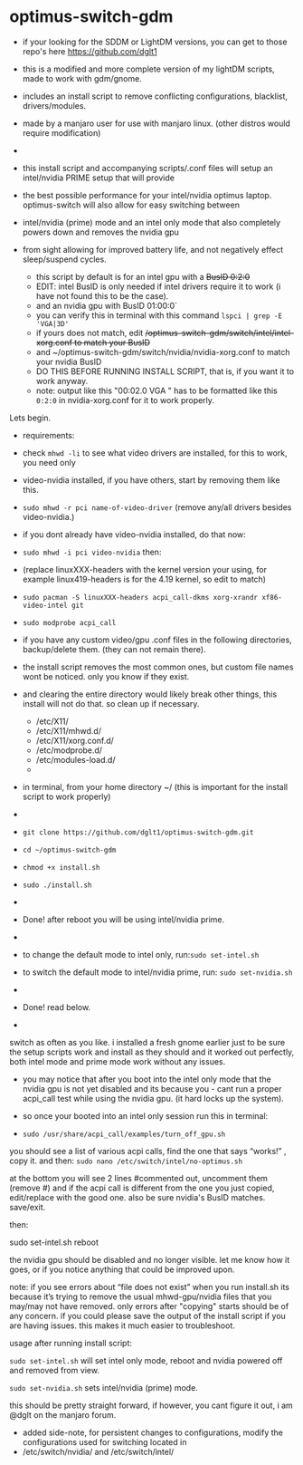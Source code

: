 # optimus-switch-gdm
- if your looking for the SDDM or LightDM versions, you can get to those repo's here https://github.com/dglt1
- this is a modified and more complete version of my lightDM scripts, made to work with gdm/gnome. 
- includes an install script to remove conflicting configurations, blacklist, drivers/modules. 
- made by a manjaro user for use with manjaro linux. (other distros would require modification)
- 
- this install script and accompanying scripts/.conf files will setup an intel/nvidia PRIME setup that will provide
- the best possible performance for your intel/nvidia optimus laptop. optimus-switch will also allow for easy switching between
- intel/nvidia (prime) mode and an intel only mode that also completely powers down and removes the nvidia gpu
- from sight allowing for improved battery life, and not negatively effect sleep/suspend cycles.

  - this script by default is for an intel gpu with a ~~BusID 0:2:0~~
  - EDIT: intel BusID is only needed if intel drivers require it to work (i have not found this to be the case).
  - and an nvidia gpu with BusID 01:00:0`
  - you can verify this in terminal with this command `lspci | grep -E 'VGA|3D'`
  - if yours does not match, edit ~~/optimus-switch-gdm/switch/intel/intel-xorg.conf to match your BusID~~
  - and ~/optimus-switch-gdm/switch/nvidia/nvidia-xorg.conf  to match your nvidia BusID
  - DO THIS BEFORE RUNNING INSTALL SCRIPT, that is, if you want it to work anyway.
  - note: output like this "00:02.0 VGA " has to be formatted like this `0:2:0` in nvidia-xorg.conf for it to work properly.


Lets begin.
- requirements:
 - check `mhwd -li` to see what video drivers are installed, for this to work, you need only
 - video-nvidia installed, if you have others, start by removing them like this.
 - `sudo mhwd -r pci name-of-video-driver` (remove any/all drivers besides video-nvidia.)
- if you dont already have video-nvidia installed, do that now:
- `sudo mhwd -i pci video-nvidia`
then:
- (replace linuxXXX-headers with the kernel version your using, for example linux419-headers is for the 4.19 kernel, so edit to match)
 - `sudo pacman -S linuxXXX-headers acpi_call-dkms xorg-xrandr xf86-video-intel git` 
 - `sudo modprobe acpi_call`

- if you have any custom video/gpu .conf files in the following directories, backup/delete them. (they can not remain there).
- the install script removes the most common ones, but custom file names wont be noticed. only you know if they exist.
- and clearing the entire directory would likely break other things, this install will not do that. so clean up if necessary.
   - /etc/X11/
   - /etc/X11/mhwd.d/
   - /etc/X11/xorg.conf.d/
   - /etc/modprobe.d/
   - /etc/modules-load.d/
   -
- in terminal, from your home directory ~/  (this is important for the install script to work properly)
- 
- `git clone https://github.com/dglt1/optimus-switch-gdm.git`
- `cd ~/optimus-switch-gdm`
- `chmod +x install.sh`
- `sudo ./install.sh`
- 
-  Done! after reboot you will be using intel/nvidia prime. 
- 
- to change the default mode to intel only, run:`sudo set-intel.sh`
- to switch the default mode to intel/nvidia prime, run: `sudo set-nvidia.sh`
- 
- Done! read below.
-
switch as often as you like. i installed a fresh gnome earlier just to be sure the setup scripts work and install as they should and it worked out perfectly, both intel mode and prime mode work without any issues.

- you may notice that after you boot into the intel only mode that the nvidia gpu is not yet disabled and its because you - cant run a proper acpi_call test while using the nvidia gpu. (it hard locks up the system).

- so once your booted into an intel only session run this in terminal:
- `sudo /usr/share/acpi_call/examples/turn_off_gpu.sh`

you should see a list of various acpi calls, find the one that says “works!” , copy it. and then:
`sudo nano /etc/switch/intel/no-optimus.sh`

at the bottom you will see 2 lines #commented out, uncomment them (remove #) and if the acpi call is different from the one you just copied, edit/replace with the good one. also be sure nvidia's BusID matches. save/exit.

then:

sudo set-intel.sh
reboot

the nvidia gpu should be disabled and no longer visible. let me know how it goes, or if you notice anything that could be improved upon.

note: if you see errors about “file does not exist” when you run install.sh its because it’s trying to remove the usual mhwd-gpu/nvidia files that you may/may not have removed. only errors after "copying" starts should be of any concern. if you could please save the output of the install script if you are having issues. this makes it much easier to troubleshoot.


usage after running install script:  

`sudo set-intel.sh` will set intel only mode, reboot and nvidia powered off and removed from view.

`sudo set-nvidia.sh`  sets intel/nvidia (prime) mode.

this should be pretty straight forward, if however, you cant figure it out, i am @dglt on the manjaro forum. 


- added side-note, for persistent changes to configurations, modify the configurations used for switching located in
 - /etc/switch/nvidia/  and  /etc/switch/intel/  
